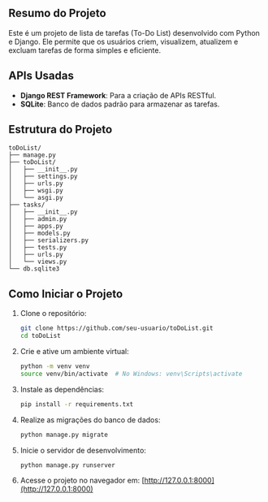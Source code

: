 ## Resumo do Projeto
Este é um projeto de lista de tarefas (To-Do List) desenvolvido com Python e Django. Ele permite que os usuários criem, visualizem, atualizem e excluam tarefas de forma simples e eficiente.

## APIs Usadas
- **Django REST Framework**: Para a criação de APIs RESTful.
- **SQLite**: Banco de dados padrão para armazenar as tarefas.

## Estrutura do Projeto
```
toDoList/
├── manage.py
├── toDoList/
│   ├── __init__.py
│   ├── settings.py
│   ├── urls.py
│   ├── wsgi.py
│   └── asgi.py
├── tasks/
│   ├── __init__.py
│   ├── admin.py
│   ├── apps.py
│   ├── models.py
│   ├── serializers.py
│   ├── tests.py
│   ├── urls.py
│   └── views.py
└── db.sqlite3
```

## Como Iniciar o Projeto
1. Clone o repositório:
    ```bash
    git clone https://github.com/seu-usuario/toDoList.git
    cd toDoList
    ```

2. Crie e ative um ambiente virtual:
    ```bash
    python -m venv venv
    source venv/bin/activate  # No Windows: venv\Scripts\activate
    ```

3. Instale as dependências:
    ```bash
    pip install -r requirements.txt
    ```

4. Realize as migrações do banco de dados:
    ```bash
    python manage.py migrate
    ```

5. Inicie o servidor de desenvolvimento:
    ```bash
    python manage.py runserver
    ```

6. Acesse o projeto no navegador em: [http://127.0.0.1:8000](http://127.0.0.1:8000)